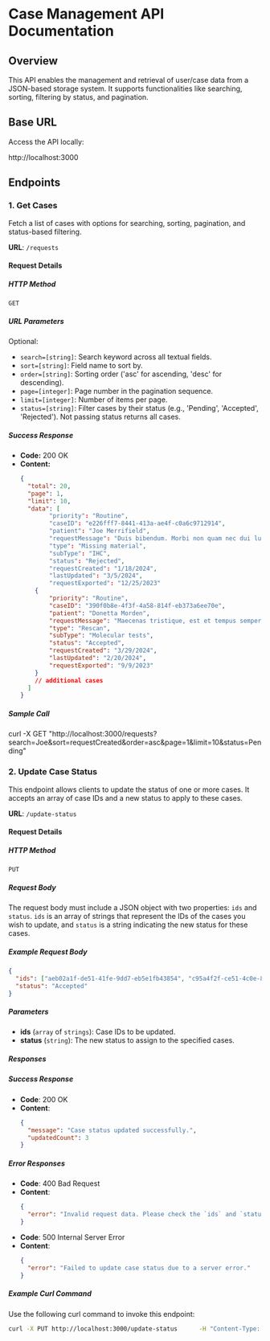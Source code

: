 # Case Management API Documentation

## Overview
This API enables the management and retrieval of user/case data from a JSON-based storage system. It supports functionalities like searching, sorting, filtering by status, and pagination.

## Base URL
Access the API locally:

http://localhost:3000

## Endpoints

### 1. Get Cases

Fetch a list of cases with options for searching, sorting, pagination, and status-based filtering.

**URL**: `/requests`

#### Request Details

##### HTTP Method
```
GET
```

##### URL Parameters

Optional:
- `search=[string]`: Search keyword across all textual fields.
- `sort=[string]`: Field name to sort by.
- `order=[string]`: Sorting order ('asc' for ascending, 'desc' for descending).
- `page=[integer]`: Page number in the pagination sequence.
- `limit=[integer]`: Number of items per page.
- `status=[string]`: Filter cases by their status (e.g., 'Pending', 'Accepted', 'Rejected'). Not passing status returns all cases.

##### Success Response
- **Code:** 200 OK
- **Content:**
  ```json
  {
    "total": 20,
    "page": 1,
    "limit": 10,
    "data": [
          "priority": "Routine",
          "caseID": "e226fff7-8441-413a-ae4f-c0a6c9712914",
          "patient": "Joe Merrifield",
          "requestMessage": "Duis bibendum. Morbi non quam nec dui luctus rutrum. Nulla tellus.\n\nIn sagittis dui vel nisl. Duis ac nibh. Fusce lacus purus, aliquet at, feugiat non, pretium quis, lectus.",
          "type": "Missing material",
          "subType": "IHC",
          "status": "Rejected",
          "requestCreated": "1/18/2024",
          "lastUpdated": "3/5/2024",
          "requestExported": "12/25/2023"
      {
          "priority": "Routine",
          "caseID": "390f0b8e-4f3f-4a58-814f-eb373a6ee70e",
          "patient": "Donetta Morden",
          "requestMessage": "Maecenas tristique, est et tempus semper, est quam pharetra magna, ac consequat metus sapien ut nunc. Vestibulum ante ipsum primis in faucibus orci luctus et ultrices posuere cubilia Curae; Mauris viverra diam vitae quam. Suspendisse potenti.\n\nNullam porttitor lacus at turpis. Donec posuere metus vitae ipsum. Aliquam non mauris.",
          "type": "Rescan",
          "subType": "Molecular tests",
          "status": "Accepted",
          "requestCreated": "3/29/2024",
          "lastUpdated": "2/20/2024",
          "requestExported": "9/9/2023"
      }
      // additional cases
    ]
  }

##### Sample Call
curl -X GET "http://localhost:3000/requests?search=Joe&sort=requestCreated&order=asc&page=1&limit=10&status=Pending"

### 2. Update Case Status

This endpoint allows clients to update the status of one or more cases. It accepts an array of case IDs and a new status to apply to these cases.

**URL**: `/update-status`

#### Request Details

##### HTTP Method
```
PUT
```

##### Request Body
The request body must include a JSON object with two properties: `ids` and `status`. `ids` is an array of strings that represent the IDs of the cases you wish to update, and `status` is a string indicating the new status for these cases.

##### Example Request Body
```json
{
  "ids": ["aeb02a1f-de51-41fe-9dd7-eb5e1fb43854", "c95a4f2f-ce51-4c0e-88e9-43f67fe7ae94"],
  "status": "Accepted"
}
```

##### Parameters
- **ids** (`array` of `strings`): Case IDs to be updated.
- **status** (`string`): The new status to assign to the specified cases.

##### Responses

##### Success Response
- **Code**: 200 OK
- **Content**:
  ```json
  {
    "message": "Case status updated successfully.",
    "updatedCount": 3
  }
  ```

##### Error Responses
- **Code**: 400 Bad Request
- **Content**:
  ```json
  {
    "error": "Invalid request data. Please check the `ids` and `status` fields."
  }
  ```
- **Code**: 500 Internal Server Error
- **Content**:
  ```json
  {
    "error": "Failed to update case status due to a server error."
  }
  ```

##### Example Curl Command
Use the following curl command to invoke this endpoint:
```bash
curl -X PUT http://localhost:3000/update-status      -H "Content-Type: application/json"      -d '{"ids": ["aeb02a1f-de51-41fe-9dd7-eb5e1fb43854", "c95a4f2f-ce51-4c0e-88e9-43f67fe7ae94"], "status": "Accepted"}'

  
